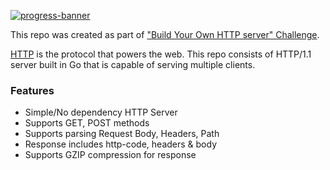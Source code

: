 [![progress-banner](https://backend.codecrafters.io/progress/http-server/c80fdc74-48a3-48ea-9b97-8f152d8dac57)](https://app.codecrafters.io/users/codecrafters-bot?r=2qF)

This repo was created as part of ["Build Your Own HTTP server" Challenge](https://app.codecrafters.io/courses/http-server/overview).

[HTTP](https://en.wikipedia.org/wiki/Hypertext_Transfer_Protocol) is the protocol that powers the web. This repo consists of HTTP/1.1 server built in Go that is capable of serving multiple clients.

### Features
- Simple/No dependency HTTP Server
- Supports GET, POST methods
- Supports parsing Request Body, Headers, Path
- Response includes http-code, headers & body
- Supports GZIP compression for response
